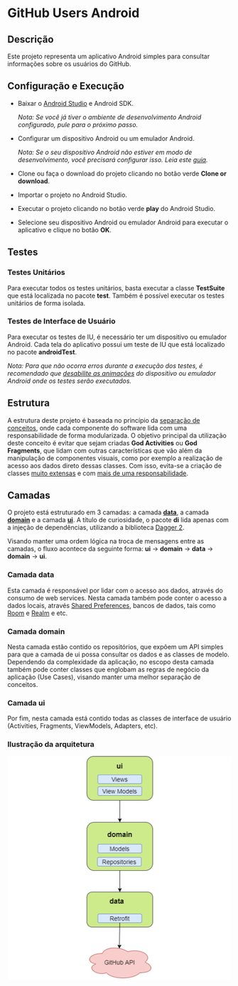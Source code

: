 # GitHub Users Android 

## Descrição

Este projeto representa um aplicativo Android simples para consultar informações sobre os usuários do GitHub.

## Configuração e Execução

- Baixar o [Android Studio][1] e Android SDK.
   
    *Nota: Se você já tiver o ambiente de desenvolvimento Android configurado, pule para o próximo passo.*

- Configurar um dispositivo Android ou um emulador Android.
    
    *Nota: Se o seu dispositivo Android não estiver em modo de desenvolvimento, você precisará configurar isso. Leia este [guia][2].*

- Clone ou faça o download do projeto clicando no botão verde __Clone or download__.

- Importar o projeto no Android Studio.

- Executar o projeto clicando no botão verde __play__ do Android Studio.

- Selecione seu dispositivo Android ou emulador Android para executar o aplicativo e clique no botão __OK__.

## Testes

### Testes Unitários

Para executar todos os testes unitários, basta executar a classe __TestSuite__ que está localizada no pacote __test__. Também é possível executar os testes unitários de forma isolada.

### Testes de Interface de Usuário

Para executar os testes de IU, é necessário ter um dispositivo ou emulador Android. Cada tela do aplicativo possui um teste de IU que está localizado no pacote __androidTest__.

*Nota: Para que não ocorra erros durante a execução dos testes, é recomendado que [desabilite as animações][3] do dispositivo ou emulador Android onde os testes serão executados.*

## Estrutura

A estrutura deste projeto é baseada no princípio da [separação de conceitos][4], onde cada componente do software lida com uma responsabilidade de forma modularizada. O objetivo principal da utilização deste conceito é evitar que sejam criadas __God Activities__ ou __God Fragments__, que lidam com outras características que vão além da manipulação de componentes visuais, como por exemplo a realização de acesso aos dados direto dessas classes. Com isso, evita-se a criação de classes [muito extensas][5] e com [mais de uma responsabilidade][6].

## Camadas

O projeto está estruturado em 3 camadas: a camada [__data__](#data), a camada [__domain__](#domain) e a camada [__ui__](#ui). A título de curiosidade, o pacote __di__ lida apenas com a injeção de dependências, utilizando a biblioteca [Dagger 2][7].

Visando manter uma ordem lógica na troca de mensagens entre as camadas, o fluxo acontece da seguinte forma: __ui__ -> __domain__ -> __data__ -> __domain__ -> __ui__.

### Camada data

Esta camada é responsável por lidar com o acesso aos dados, através do consumo de web services. Nesta camada também pode conter o acesso a dados locais, através [Shared Preferences][8], bancos de dados, tais como [Room][9] e [Realm][10] e etc.

### Camada domain

Nesta camada estão contido os repositórios, que expõem um API simples para que a camada de ui possa consultar os dados e as classes de modelo. Dependendo da complexidade da aplicação, no escopo desta camada também pode conter classes que englobam as regras de negócio da aplicação (Use Cases), visando manter uma melhor separação de conceitos.

### Camada ui

Por fim, nesta camada está contido todas as classes de interface de usuário (Activities, Fragments, ViewModels, Adapters, etc).

### Ilustração da arquitetura

![Arquitetura](arquitetura.png)

[1]: https://developer.android.com/studio/index.html
[2]: https://developer.android.com/studio/debug/dev-options.html
[3]: https://www.howtogeek.com/175033/how-to-speed-up-any-android-phone-by-disabling-animations/
[4]: https://en.wikipedia.org/wiki/Separation_of_concerns
[5]: https://refactoring.guru/smells/large-class
[6]: https://en.wikipedia.org/wiki/Single_responsibility_principle
[7]: https://google.github.io/dagger/
[8]: https://developer.android.com/reference/android/content/SharedPreferences.html
[9]: https://developer.android.com/topic/libraries/architecture/room.html
[10]: https://realm.io/blog/realm-for-android/